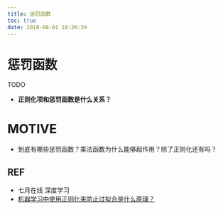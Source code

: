 ```yaml
---
title: 惩罚函数
toc: true
date: 2018-08-01 18:26:39
---
```

# 惩罚函数


TODO

* **正则化项和惩罚函数是什么关系？**



# MOTIVE

* 到底有哪些惩罚函数？乘法函数为什么能够起作用？除了正则化还有吗？









## REF

* 七月在线 深度学习
* [机器学习中使用正则化来防止过拟合是什么原理？](https://www.zhihu.com/question/20700829)
